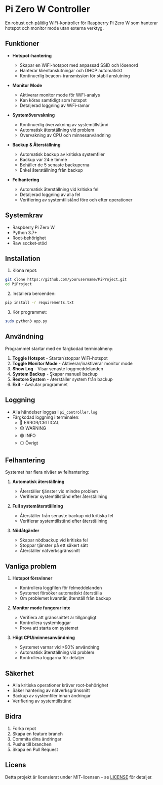 # Pi Zero W Controller

En robust och pålitlig WiFi-kontroller för Raspberry Pi Zero W som hanterar hotspot och monitor mode utan externa verktyg.

## Funktioner

- **Hotspot-hantering**
  - Skapar en WiFi-hotspot med anpassad SSID och lösenord
  - Hanterar klientanslutningar och DHCP automatiskt
  - Kontinuerlig beacon-transmission för stabil anslutning

- **Monitor Mode**
  - Aktiverar monitor mode för WiFi-analys
  - Kan köras samtidigt som hotspot
  - Detaljerad loggning av WiFi-ramar

- **Systemövervakning**
  - Kontinuerlig övervakning av systemtillstånd
  - Automatisk återställning vid problem
  - Övervakning av CPU och minnesanvändning

- **Backup & Återställning**
  - Automatisk backup av kritiska systemfiler
  - Backup var 24:e timme
  - Behåller de 5 senaste backuperna
  - Enkel återställning från backup

- **Felhantering**
  - Automatisk återställning vid kritiska fel
  - Detaljerad loggning av alla fel
  - Verifiering av systemtillstånd före och efter operationer

## Systemkrav

- Raspberry Pi Zero W
- Python 3.7+
- Root-behörighet
- Raw socket-stöd

## Installation

1. Klona repot:
```bash
git clone https://github.com/yourusername/PiProject.git
cd PiProject
```

2. Installera beroenden:
```bash
pip install -r requirements.txt
```

3. Kör programmet:
```bash
sudo python3 app.py
```

## Användning

Programmet startar med en färgkodad terminalmeny:

1. **Toggle Hotspot** - Startar/stoppar WiFi-hotspot
2. **Toggle Monitor Mode** - Aktiverar/inaktiverar monitor mode
3. **Show Log** - Visar senaste loggmeddelanden
4. **System Backup** - Skapar manuell backup
5. **Restore System** - Återställer system från backup
6. **Exit** - Avslutar programmet

## Loggning

- Alla händelser loggas i `pi_controller.log`
- Färgkodad loggning i terminalen:
  - 🔴 ERROR/CRITICAL
  - 🟡 WARNING
  - 🟢 INFO
  - ⚪ Övrigt

## Felhantering

Systemet har flera nivåer av felhantering:

1. **Automatisk återställning**
   - Återställer tjänster vid mindre problem
   - Verifierar systemtillstånd efter återställning

2. **Full systemåterställning**
   - Återställer från senaste backup vid kritiska fel
   - Verifierar systemtillstånd efter återställning

3. **Nödåtgärder**
   - Skapar nödbackup vid kritiska fel
   - Stoppar tjänster på ett säkert sätt
   - Återställer nätverksgränssnitt

## Vanliga problem

1. **Hotspot försvinner**
   - Kontrollera loggfilen för felmeddelanden
   - Systemet försöker automatiskt återställa
   - Om problemet kvarstår, återställ från backup

2. **Monitor mode fungerar inte**
   - Verifiera att gränssnittet är tillgängligt
   - Kontrollera systemloggar
   - Prova att starta om systemet

3. **Högt CPU/minnesanvändning**
   - Systemet varnar vid >90% användning
   - Automatisk återställning vid problem
   - Kontrollera loggarna för detaljer

## Säkerhet

- Alla kritiska operationer kräver root-behörighet
- Säker hantering av nätverksgränssnitt
- Backup av systemfiler innan ändringar
- Verifiering av systemtillstånd

## Bidra

1. Forka repot
2. Skapa en feature branch
3. Commita dina ändringar
4. Pusha till branchen
5. Skapa en Pull Request

## Licens

Detta projekt är licensierat under MIT-licensen - se [LICENSE](LICENSE) för detaljer. 